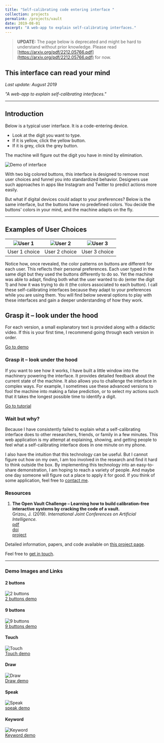 ```yaml
---
title: "Self-calibrating code entering interface "
collection: projects
permalink: /projects/vault
date: 2019-08-01
excerpt: "A web-app to explain self-calibrating interfaces."
---
```


> **UPDATE:** The page below is deprecated and might be hard to understand without prior knowledge. Please read [https://arxiv.org/pdf/2212.05766.pdf](https://arxiv.org/pdf/2212.05766.pdf) for now.

## This interface can read your mind  
*Last update: August 2019*  

*"A web-app to explain self-calibrating interfaces."*

---

## Introduction

Below is a typical user interface. It is a code-entering device.  
- Look at the digit you want to type.  
- If it is yellow, click the yellow button.  
- If it is grey, click the grey button.  

The machine will figure out the digit you have in mind by elimination.

![Demo of interface](../images/demo_1x2_2.gif)

With two big colored buttons, this interface is designed to remove most user choices and funnel you into standardized behavior. Designers use such approaches in apps like Instagram and Twitter to predict actions more easily.

But what if digital devices could adapt to your preferences? Below is the same interface, but the buttons have no predefined colors. You decide the buttons' colors in your mind, and the machine adapts on the fly.

---

## Examples of User Choices

| ![User 1](../images/demo_3x3_fullpad_1.gif) | ![User 2](../images/demo_3x3_fullpad_2.gif) | ![User 3](../images/demo_3x3_fullpad_3.gif) |
|:---------------------------------------------:|:---------------------------------------------:|:---------------------------------------------:|
| User 1 choice                                 | User 2 choice                                 | User 3 choice                                 |

Notice how, once revealed, the color patterns on buttons are different for each user. This reflects their personal preferences. Each user typed in the same digit but they used the buttons differently to do so. Yet the machine was able to adapt, finding both what the user wanted to do (enter the digit 1) and how it was trying to do it (the colors associated to each button). I call these self-calibrating interfaces because they adapt to your preferences while you are using them. You will find below several options to play with these interfaces and gain a deeper understanding of how they work.

## Grasp it – look under the hood

For each version, a small explanatory text is provided along with a didactic video. If this is your first time, I recommend going through each version in order.

[Go to demo](https://jgrizou.com/projects/vault/demo)

### Grasp it – look under the hood

If you want to see how it works, I have built a little window into the machinery powering the interface. It provides detailed feedback about the current state of the machine. It also allows you to challenge the interface in complex ways. For example, I sometimes use these advanced versions to fool the machine into making a false prediction, or to select my actions such that it takes the longest possible time to identify a digit.

[Go to tutorial](https://jgrizou.com/contact/projects/vault/tuto)

### Wait but why?

Because I have consistently failed to explain what a self-calibrating interface does to other researchers, friends, or family in a few minutes. This web application is my attempt at explaining, showing, and getting people to feel what a self-calibrating interface does in one minute on my phone.

I also have the intuition that this technology can be useful. But I cannot figure out how on my own, I am too involved in the research and find it hard to think outside the box. By implementing this technology into an easy-to-share demonstration, I am hoping to reach a variety of people. And maybe one day someone will figure out a place to apply it for good. If you think of some application, feel free to [contact me](https://jgrizou.com/contact/).

### Resources

1. **The Open Vault Challenge – Learning how to build calibration-free interactive systems by cracking the code of a vault.**  
   Grizou, J. (2019). *International Joint Conferences on Artificial Intelligence.*  
   [pdf](https://arxiv.org/pdf/1906.02485.pdf)  
   [doi](https://doi.org/10.24963/ijcai.2019/942)  
   [project](https://jgrizou.github.io/website/projects/vault)

Detailed information, papers, and code available on [this project page](https://jgrizou.com/projects/thesis).

Feel free to [get in touch](https://jgrizou.com/contact/).

---

### Demo Images and Links

#### 2 buttons  
![2 buttons](../images/demo_1x2_2-1.gif)  
[2 buttons demo](https://jgrizou.com/projects/vault/demo/1x2/)

#### 9 buttons  
![9 buttons](../images/demo_3x3_fullpad_1.gif)  
[9 buttons demo](https://jgrizou.com/projects/vault/demo/3x3/)

#### Touch  
![Touch](../images/demo_touch_1.gif)  
[Touch demo](https://jgrizou.com/projects/vault/demo/1x2/)

#### Draw  
![Draw](../images/demo_draw_1.gif)  
[Draw demo](https://jgrizou.com/projects/vault/demo/1x2/)

#### Speak  
![Speak](../images/demo_audio_1.gif)  
[speak demo](https://jgrizou.com/projects/vault/demo/1x2/)

#### Keyword  
![Keyword](images/demo_keyboard_1.gif)  
[Keyword demo](https://jgrizou.com/projects/vault/demo/1x2/)

